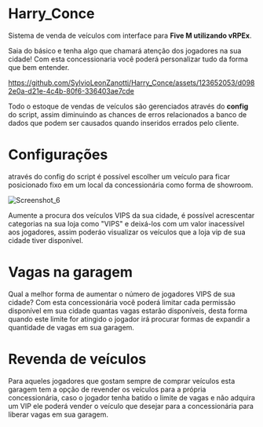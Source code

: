 # Harry_Conce
Sistema de venda de veículos com interface para **Five M utilizando vRPEx**.

Saia do básico e tenha algo que chamará atenção dos jogadores na sua cidade! Com esta concessionaria você poderá personalizar tudo da forma que bem entender.


https://github.com/SylvioLeonZanotti/Harry_Conce/assets/123652053/d0982e0a-d21e-4c4b-80f6-336403ae7cde



Todo o estoque de vendas de veículos são gerenciados através do **config** do script, assim diminuindo as chances de erros relacionados a banco de dados que podem ser causados quando inseridos errados pelo cliente.

<!-- Print das tabelas de veículos -->

# Configurações

através do config do script é possível escolher um veículo para ficar posicionado fixo em um local da concessionária como forma de showroom. 

![Screenshot_6](https://github.com/SylvioLeonZanotti/Harry_Conce/assets/123652053/0a9d6b4e-3360-4b5b-bfcb-bf9393d35e47)

Aumente a procura dos veículos VIPS da sua cidade, é possível acrescentar categorias na sua loja como "VIPS" e deixá-los com um valor inacessível aos jogadores, assim poderáo visualizar os veículos que a loja vip de sua cidade tiver disponível.

# Vagas na garagem

Qual a melhor forma de aumentar o número de jogadores VIPS de sua cidade? Com esta concessionária você poderá limitar cada permissão disponível em sua cidade quantas vagas estarão disponíveis, desta forma quando este limite for atingido o jogador irá procurar formas de expandir a quantidade de vagas em sua garagem.

# Revenda de veículos

Para aqueles jogadores que gostam sempre de comprar veículos esta garagem tem a opção de revender os veículos para a própria concessionária, caso o jogador tenha batido o limite de vagas e não adquira um VIP ele poderá vender o veículo que desejar para a concessionária para liberar vagas em sua garagem.

<!-- print da config com limite de vagas -->
